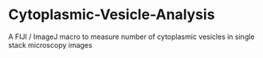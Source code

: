 # Cytoplasmic-Vesicle-Analysis
A FIJI / ImageJ macro to measure number of cytoplasmic vesicles in single stack microscopy images
